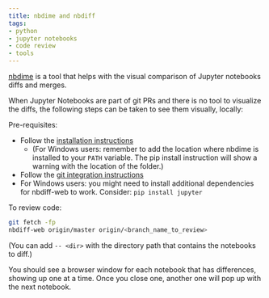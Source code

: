 ```yaml
---
title: nbdime and nbdiff
tags:
- python
- jupyter notebooks
- code review
- tools
---
```


[nbdime](https://nbdime.readthedocs.io/en/latest/index.html) is a tool that helps with the visual comparison of Jupyter notebooks diffs and merges.

When Jupyter Notebooks are part of git PRs and there is no tool to visualize the diffs, the following steps can be taken to see them visually, locally:

Pre-requisites:

- Follow the [installation instructions](https://nbdime.readthedocs.io/en/latest/installing.html)
	- (For Windows users: remember to add the location where nbdime is installed to your `PATH` variable. The pip install instruction will show a warning with the location of the folder.)
- Follow the [git integration instructions](https://nbdime.readthedocs.io/en/latest/index.html?#git-integration-quickstart)
- For Windows users: you might need to install additional dependencies for nbdiff-web to work. Consider: `pip install jupyter`

To review code:

```bash
git fetch -fp
nbdiff-web origin/master origin/<branch_name_to_review>
```

(You can add `-- <dir>` with the directory path that contains the notebooks to diff.)

You should see a browser window for each notebook that has differences, showing up one at a time. Once you close one, another one will pop up with the next notebook.